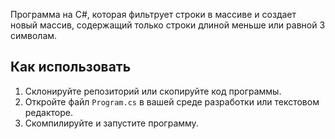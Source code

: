 Программа на C#, которая фильтрует строки в массиве и создает новый массив, содержащий только строки длиной меньше или равной 3 символам.

## Как использовать

1. Склонируйте репозиторий или скопируйте код программы.
2. Откройте файл `Program.cs` в вашей среде разработки или текстовом редакторе.
3. Скомпилируйте и запустите программу.
